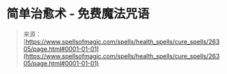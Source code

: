 <!--yml

category: 未分类

date: 2024-06-12 19:14:07

-->

# 简单治愈术 - 免费魔法咒语

> 来源：[https://www.spellsofmagic.com/spells/health_spells/cure_spells/26305/page.html#0001-01-01](https://www.spellsofmagic.com/spells/health_spells/cure_spells/26305/page.html#0001-01-01)
